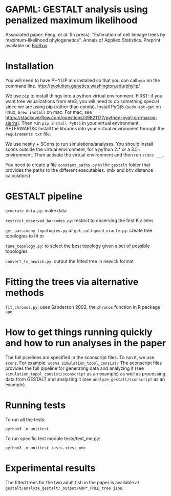# GAPML: GESTALT analysis using penalized maximum likelihood
Associated paper: Feng, et al. (In press). "Estimation of cell lineage trees by maximum-likelihood phylogenetics". Annals of Applied Statistics.
Preprint available on [BioRxiv](https://www.biorxiv.org/content/10.1101/595215v1).

# Installation
You will need to have PHYLIP mix installed so that you can call `mix` on the command line.
http://evolution.genetics.washington.edu/phylip/

We use `pip` to install things into a python virtual environment.
FIRST: if you want tree visualizations from ete3, you will need to do something special since we are using pip (rather than conda).
Install PyQt5 (`sudo apt-get` on linux, `brew install` on mac. For mac, see https://stackoverflow.com/questions/39821177/python-pyqt-on-macos-sierra).
Then run `pip install PyQt5` in your virtual environment.
AFTERWARDS: Install the libraries into your virtual environment through the `requirements.txt` file.

We use nestly + SCons to run simulations/analyses.
You should install scons outside the virtual environment, for a python 2.\* or a 3.5+ environment.
Then activate the virtual environment and then run `scons ___`.

You need to create a file `constant_paths.py` in the `gestalt` folder that provides the paths to the different executables. (mix and bhv distance calculators)

# GESTALT pipeline

`generate_data.py`: make data

`restrict_observed_barcodes.py`: restrict to observing the first K alleles

`get_parsimony_topologies.py` or `get_collapsed_oracle.py`: create tree topologies to fit to

`tune_topology.py`: to select the best topology given a set of possible topologies

`convert_to_newick.py`: output the fitted tree in newick format

# Fitting the trees via alternative methods
`fit_chronos.py`: uses Sanderson 2002, the `chronos` function in R package `ape`

# How to get things running quickly and how to run analyses in the paper
The full pipelines are specified in the sconscript files.
To run it, we use `scons`. For example: `scons simulation_topol_consist/`
The sconscript files provides the full pipeline for generating data and analyzing it (see `simulation_topol_consist/sconscript` as an example) as well as processing data from GESTALT and analyzing it (see `analyze_gestalt/sconscript` as an example).

# Running tests
To run all the tests:
```
python3 -m unittest
```
To run specific test module tests/test\_me.py:
```
python3 -m unittest tests.<test_me>
```

# Experimental results
The fitted trees for the two adult fish in the paper is available at `gestalt/analyze_gestalt/_output/ADR*_PMLE_tree.json`.
